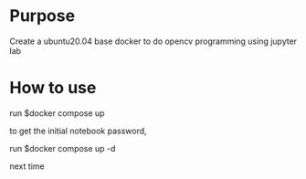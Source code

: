 # Purpose
Create a ubuntu20.04 base docker to do opencv programming using jupyter lab

# How to use
run $docker compose up

to get the initial notebook password,

run $docker compose up -d 

next time
